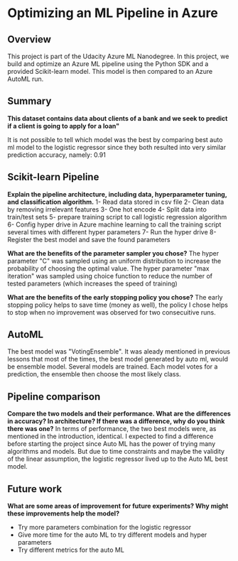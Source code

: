 # Optimizing an ML Pipeline in Azure

## Overview
This project is part of the Udacity Azure ML Nanodegree.
In this project, we build and optimize an Azure ML pipeline using the Python SDK and a provided Scikit-learn model.
This model is then compared to an Azure AutoML run.

## Summary
**This dataset contains data about clients of a bank and we seek to predict if a client is going to apply for a loan"**

It is not possible to tell which model was the best by comparing best auto ml model to the logistic regressor since they both resulted into very similar prediction accuracy, namely: 0.91

## Scikit-learn Pipeline
**Explain the pipeline architecture, including data, hyperparameter tuning, and classification algorithm.**
1- Read data stored in csv file
2- Clean data by removing irrelevant features
3- One hot encode
4- Split data into train/test sets
5- prepare training script to call logistic regression algorithm
6- Config hyper drive in Azure machine learning to call the training script several times with different hyper parameters
7- Run the hyper drive
8- Register the best model and save the found parameters 


**What are the benefits of the parameter sampler you chose?**
The hyper parameter "C" was sampled using an uniform distribution to increase the probability of choosing the optimal value.
The hyper parameter "max iteration" was sampled using choice function to reduce the number of tested parameters (which increases the speed of training)

**What are the benefits of the early stopping policy you chose?**
The early stopping policy helps to save time (money as well), the policy I chose helps to stop when no improvement was observed for two consecuitive runs.
## AutoML
The best model was "VotingEnsemble". It was aleady mentioned in previous lessons that most of the times, the best model generated by auto ml, would be ensemble model. Several models are trained. Each model votes for a prediction, the ensemble then choose the most likely class.

## Pipeline comparison
**Compare the two models and their performance. What are the differences in accuracy? In architecture? If there was a difference, why do you think there was one?**
In terms of performance, the two best models were, as mentioned in the introduction, identical. I expected to find a difference before starting the project since Auto ML has the power of trying many algorithms and models. But due to time constraints and maybe the validity of the linear assumption, the logistic regressor lived up to the Auto ML best model.

## Future work
**What are some areas of improvement for future experiments? Why might these improvements help the model?**
- Try more parameters combination for the logistic regressor
- Give more time for the auto ML to try different models and hyper parameters
- Try different metrics for the auto ML

